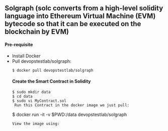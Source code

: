 ## Solgraph (solc converts from a high-level solidity language into Ethereum Virtual Machine (EVM) bytecode so that it can be executed on the blockchain by EVM)
#### Pre-requisite 
- Install Docker
- Pull devopstestlab/solgraph:
  ```
  $ docker pull devopstestlab/solgraph
  ```
  #### Create the Smart Contract in Solidity
  ```
  $ sudo mkdir data
  $ cd data
  $ sudo vi MyContract.sol
   Run this Contract in the docker image we just pull:
  ```
  $ docker run -it -v $PWD:/data devopstestlab/solgraph
  ```
  View the image using:
